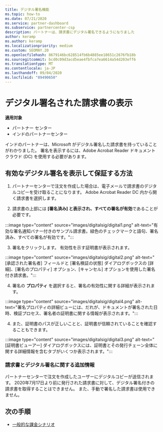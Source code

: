 ```yaml
---
title: デジタル署名機能
ms.topic: how-to
ms.date: 07/21/2020
ms.service: partner-dashboard
ms.subservice: partnercenter-csp
description: パートナーは、請求書にデジタル署名できるようになりました
author: keramp
ms.author: keramp
ms.localizationpriority: medium
ms.custom: SEOMAY.20
ms.openlocfilehash: 8679146bc628514fb6b4885ee18651c2676fb18b
ms.sourcegitcommit: bcd0c09d3acd5eae4fbfca7ea6614a54d203eff6
ms.translationtype: MT
ms.contentlocale: ja-JP
ms.lasthandoff: 09/04/2020
ms.locfileid: "89490650"
---
```

# <a name="view-digitally-signed-invoices"></a>デジタル署名された請求書の表示

**適用対象**

- パートナー センター
- インドのパートナーセンター


インドのパートナーは、Microsoft がデジタル署名した請求書を持っていることがわかりました。 署名を表示するには、Adobe Acrobat Reader ドキュメントクラウド (DC) を使用する必要があります。

## <a name="how-to-view-and-insure-a-valid-digital-signature"></a>有効なデジタル署名を表示して保証する方法


1. パートナーセンターで注文を作成した場合は、電子メールで請求書のデジタルコピーを受け取ることになります。 Adobe Acrobat Reader DC 内から開く請求書を選択します。


2. 請求書の上部には **[署名済み] と表示され、すべての署名が有効**であることが必要です。
 
 :::image type="content" source="images/digitalsig/digital1.png" alt-text="有効な署名通知バナー付きのサンプル請求書。緑色のチェックマークと語句、署名済み、すべての署名が有効です。":::

3. 署名をクリックします。 有効性を示す証明書が表示されます。

:::image type="content" source="images/digitalsig/digital2.png" alt-text="[承認された署名者] フィールドと [署名検証の状態] ダイアログボックスの [詳細]、[署名のプロパティ] オプション、[キャンセル] オプションを使用した署名付き請求書。"::: 

4. 署名の **プロパティ** を選択すると、署名の有効性に関する詳細が表示されます。

:::image type="content" source="images/digitalsig/digital4.png" alt-text="署名プロパティの詳細ビューには、だれが、ドキュメントが署名された日時、検証プロセス、署名者の証明書に関する情報が表示されます。"::: 

4. また、証明書のパスが正しいことと、証明書が信頼されていることを確認することもできます。

 :::image type="content" source="images/digitalsig/digital3.png" alt-text="[証明書ビューアー] ダイアログボックスには、証明書とその発行チェーン全体に関する詳細情報を含むタブがいくつか表示されます。":::

### <a name="additional-information-on-invoices-and-digital-signatures"></a>請求書とデジタル署名に関する追加情報

パートナーセンターで注文を作成したユーザーにデジタルコピーが送信されます。 2020年7月17日より前に発行された請求書に対して、デジタル署名付きの請求書を取得することはできません。 また、手動で署名した請求書は使用できません。

## <a name="next-steps"></a>次の手順

- [一般的な課金シナリオ](common-billing-scenarios.md)